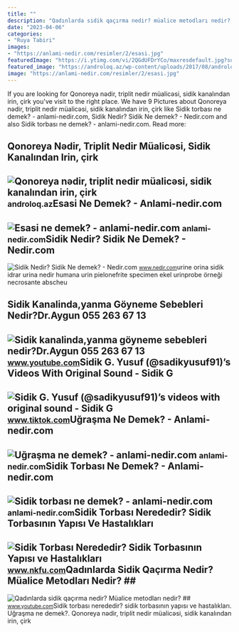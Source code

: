 ```yaml
---
title: ""
description: "Qadınlarda sidik qaçırma nedir? müalice metodları nedir? ##"
date: "2023-04-06"
categories:
- "Ruya Tabiri"
images:
- "https://anlami-nedir.com/resimler/2/esasi.jpg"
featuredImage: "https://i.ytimg.com/vi/2QGdUFDrYCo/maxresdefault.jpg?sqp=-oaymwEmCIAKENAF8quKqQMa8AEB-AGUA4AC0AWKAgwIABABGH8gKSgqMA8=&amp;rs=AOn4CLAyJfE8TOPpVx7J6yeGr9qP8WZPAw"
featured_image: "https://androloq.az/wp-content/uploads/2017/08/androloq.az-andrologiya-urologiya-sonsuzluq-cinsi-x-st-likl-r.jpeg"
image: "https://anlami-nedir.com/resimler/2/esasi.jpg"
---
```


If you are looking for Qonoreya nədir, triplit nedir müalicəsi, sidik kanalından irin, çirk you've visit to the right place. We have 9 Pictures about Qonoreya nədir, triplit nedir müalicəsi, sidik kanalından irin, çirk like Sidik torbası ne demek? - anlami-nedir.com, Sidik Nedir? Sidik Ne demek? - Nedir.com and also Sidik torbası ne demek? - anlami-nedir.com. Read more:

Qonoreya Nədir, Triplit Nedir Müalicəsi, Sidik Kanalından Irin, çirk
--------------------------------------------------------------------

 ![Qonoreya nədir, triplit nedir müalicəsi, sidik kanalından irin, çirk](https://androloq.az/wp-content/uploads/2017/08/androloq.az-andrologiya-urologiya-sonsuzluq-cinsi-x-st-likl-r.jpeg) <small>androloq.az</small>Esasi Ne Demek? - Anlami-nedir.com
----------------------------------

 ![Esasi ne demek? - anlami-nedir.com](https://anlami-nedir.com/resimler/2/esasi.jpg) <small>anlami-nedir.com</small>Sidik Nedir? Sidik Ne Demek? - Nedir.com
----------------------------------------

 ![Sidik Nedir? Sidik Ne demek? - Nedir.com](https://www.nedir.com/content_imgs/sidik.JPG) <small>www.nedir.com</small>urine orina sidik idrar urina nedir humana urin pielonefrite specimen ekel urinprobe örneği necrosante abscheu

Sidik Kanalinda,yanma Göyneme Sebebleri Nedir?Dr.Aygun 055 263 67 13
--------------------------------------------------------------------

 ![Sidik kanalinda,yanma göyneme sebebleri nedir?Dr.Aygun 055 263 67 13](https://i.ytimg.com/vi/2QGdUFDrYCo/maxresdefault.jpg?sqp=-oaymwEmCIAKENAF8quKqQMa8AEB-AGUA4AC0AWKAgwIABABGH8gKSgqMA8=&rs=AOn4CLAyJfE8TOPpVx7J6yeGr9qP8WZPAw) <small>www.youtube.com</small>Sidik G. Yusuf (@sadikyusuf91)’s Videos With Original Sound - Sidik G
---------------------------------------------------------------------

 ![Sidik G. Yusuf (@sadikyusuf91)’s videos with original sound - Sidik G](https://p16-sign-sg.tiktokcdn.com/tos-alisg-p-0037/994ff992b5944382be99aa9f9c282d3b~tplv-photomode-video-share-card:630:630:20.jpeg?x-expires=1697504400&x-signature=06VRQk%2F8%2FsCw%2FUPKegLjdbFQG0I%3D) <small>www.tiktok.com</small>Uğraşma Ne Demek? - Anlami-nedir.com
------------------------------------

 ![Uğraşma ne demek? - anlami-nedir.com](https://anlami-nedir.com/resimler/2/ugrasma.jpg) <small>anlami-nedir.com</small>Sidik Torbası Ne Demek? - Anlami-nedir.com
------------------------------------------

 ![Sidik torbası ne demek? - anlami-nedir.com](http://anlami-nedir.com/resimler/2/sidik-torbasi.jpg) <small>anlami-nedir.com</small>Sidik Torbası Nerededir? Sidik Torbasının Yapısı Ve Hastalıkları
----------------------------------------------------------------

 ![Sidik Torbası Nerededir? Sidik Torbasının Yapısı ve Hastalıkları](https://www.nkfu.com/wp-content/uploads/2014/03/mesane.jpg) <small>www.nkfu.com</small>Qadınlarda Sidik Qaçırma Nedir? Müalice Metodları Nedir? ##
-----------------------------------------------------------

 ![Qadınlarda sidik qaçırma nedir? Müalice metodları nedir? ##](https://i.ytimg.com/vi/Y0HstwqUCBM/hq2.jpg?sqp=-oaymwEoCOADEOgC8quKqQMcGADwAQH4Ac4FgAKACooCDAgAEAEYciBXKEIwDw==&rs=AOn4CLDdXdsB7CfbqGfv6vH1Ifzl8wuEdQ) <small>www.youtube.com</small>Sidik torbası nerededir? sidik torbasının yapısı ve hastalıkları. Uğraşma ne demek?. Qonoreya nədir, triplit nedir müalicəsi, sidik kanalından irin, çirk
